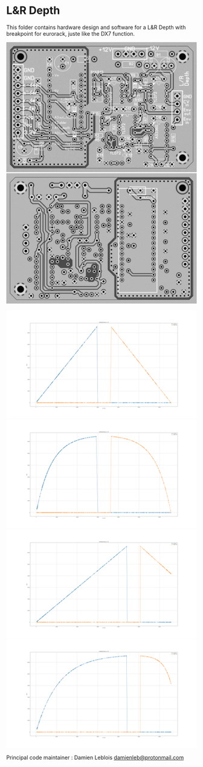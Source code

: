 # L&R Depth

This folder contains hardware design and software for a L&R Depth with breakpoint for eurorack, juste like the DX7 function.

![LRDepth_top](https://raw.githubusercontent.com/arpfic/l_depth_r_depth_dx7_eurorack/master/Hardware/lr_depth_top.jpg)
![LRDepth_bottom](https://raw.githubusercontent.com/arpfic/l_depth_r_depth_dx7_eurorack/master/Hardware/lr_depth_bottom.jpg)

![Linearcurve](https://raw.githubusercontent.com/arpfic/l_depth_r_depth_dx7_eurorack/master/lin_final.png)
![Expcurve](https://raw.githubusercontent.com/arpfic/l_depth_r_depth_dx7_eurorack/master/exp_w_c=4_final.png)
![Linearother](https://raw.githubusercontent.com/arpfic/l_depth_r_depth_dx7_eurorack/master/lin_other.png)
![Expother](https://raw.githubusercontent.com/arpfic/l_depth_r_depth_dx7_eurorack/master/exp_other.png)

Principal code maintainer : Damien Leblois <damienleb@protonmail.com>
